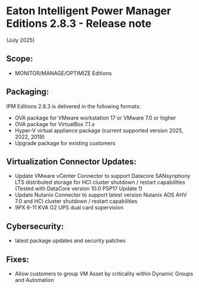 # Eaton Intelligent Power Manager Editions 2.8.3 - Release note
(July 2025)

## Scope:

* MONITOR/MANAGE/OPTIMIZE Editions

## Packaging:

IPM Editions 2.8.3 is delivered in the following formats:

* OVA package for VMware workstation 17 or VMware 7.0 or higher
* OVA package for VirtualBox 7.1.x
* Hyper-V virtual appliance package (current supported version 2025, 2022, 2019)
* Upgrade package for existing customers

## Virtualization Connector Updates:
* Update VMware vCenter Connector to support Datacore SANsynphony LTS distributed storage for HCI cluster shutdown / restart capabilities (Tested with DataCore version 10.0 PSP17 Update 1)
* Update Nutanix Connector to support latest version Nutanix AOS AHV 7.0 and HCI cluster shutdown / restart capabilities
* 9PX 6-11 KVA G2 UPS  dual card supervision

## Cybersecurity:
* latest package updates and security patches

## Fixes:
* Allow customers to group VM Asset by criticality within Dynamic Groups and Automation

